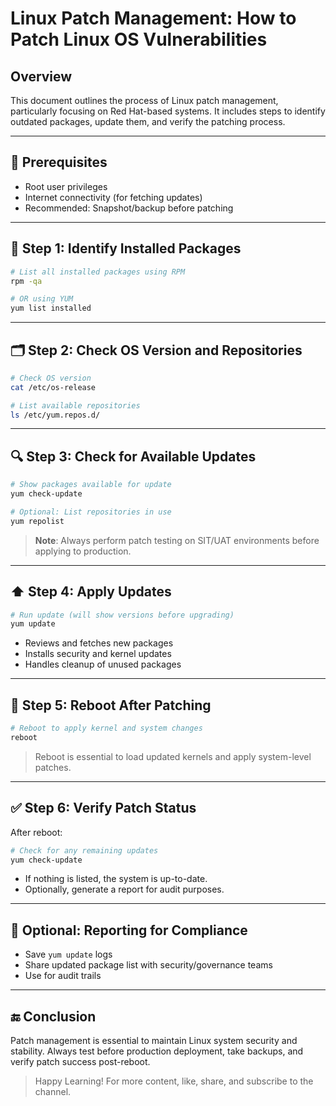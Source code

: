 # Linux Patch Management: How to Patch Linux OS Vulnerabilities

## Overview

This document outlines the process of Linux patch management, particularly focusing on Red Hat-based systems. It includes steps to identify outdated packages, update them, and verify the patching process.

---

## 🔧 Prerequisites

- Root user privileges
- Internet connectivity (for fetching updates)
- Recommended: Snapshot/backup before patching

---

## 🧪 Step 1: Identify Installed Packages

```bash
# List all installed packages using RPM
rpm -qa

# OR using YUM
yum list installed
```

---

## 🗂 Step 2: Check OS Version and Repositories

```bash
# Check OS version
cat /etc/os-release

# List available repositories
ls /etc/yum.repos.d/
```

---

## 🔍 Step 3: Check for Available Updates

```bash
# Show packages available for update
yum check-update

# Optional: List repositories in use
yum repolist
```

> **Note**: Always perform patch testing on SIT/UAT environments before applying to production.

---

## ⬆️ Step 4: Apply Updates

```bash
# Run update (will show versions before upgrading)
yum update
```

- Reviews and fetches new packages
- Installs security and kernel updates
- Handles cleanup of unused packages

---

## 🔁 Step 5: Reboot After Patching

```bash
# Reboot to apply kernel and system changes
reboot
```

> Reboot is essential to load updated kernels and apply system-level patches.

---

## ✅ Step 6: Verify Patch Status

After reboot:

```bash
# Check for any remaining updates
yum check-update
```

- If nothing is listed, the system is up-to-date.
- Optionally, generate a report for audit purposes.

---

## 🧾 Optional: Reporting for Compliance

- Save `yum update` logs
- Share updated package list with security/governance teams
- Use for audit trails

---

## 🔚 Conclusion

Patch management is essential to maintain Linux system security and stability. Always test before production deployment, take backups, and verify patch success post-reboot.

> Happy Learning! For more content, like, share, and subscribe to the channel.
